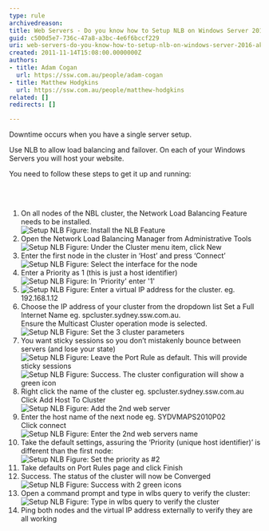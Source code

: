 ```yaml
---
type: rule
archivedreason: 
title: Web Servers - Do you know how to Setup NLB on Windows Server 2016? (aka Network Load Balancing)
guid: c500d5e7-736c-47a8-a3bc-4e6f6bccf229
uri: web-servers-do-you-know-how-to-setup-nlb-on-windows-server-2016-aka-network-load-balancing
created: 2011-11-14T15:08:00.0000000Z
authors:
- title: Adam Cogan
  url: https://ssw.com.au/people/adam-cogan
- title: Matthew Hodgkins
  url: https://ssw.com.au/people/matthew-hodgkins
related: []
redirects: []

---
```



<p>Downtime occurs when you have a single server setup.</p>
<p>Use NLB to allow load balancing and failover. On each of your Windows Servers you will host your website. </p>
<p>You need to follow these steps to get it up and running&#58;</p>

<br><excerpt class='endintro'></excerpt><br>
<ol>
<li>On all nodes of the NBL cluster, the Network Load Balancing Feature needs to be installed.<br>
<img src="/ITAndNetworking/RulesToBetterWindowsServers/PublishingImages/Setup-NLB-1.jpg" alt="Setup NLB" class="ms-rteCustom-ImageArea" /> <span class="ms-rteCustom-FigureNormal">Figure&#58; Install the NLB Feature</span>
</li>
<li>Open the Network Load Balancing Manager from Administrative Tools<br>
<img src="/ITAndNetworking/RulesToBetterWindowsServers/PublishingImages/Setup-NLB-2.jpg" alt="Setup NLB" class="ms-rteCustom-ImageArea" /> <span class="ms-rteCustom-FigureNormal">Figure&#58; Under the Cluster menu item, click New</span>
</li>
<li>Enter the first node in the cluster in ‘Host’ and press ‘Connect’<br>
<img src="/ITAndNetworking/RulesToBetterWindowsServers/PublishingImages/Setup-NLB-3.jpg" alt="Setup NLB" class="ms-rteCustom-ImageArea" /> <span class="ms-rteCustom-FigureNormal">Figure&#58; Select the interface for the node</span>
</li>
<li>Enter a Priority as 1 (this is just a host identifier)<br>
<img src="/ITAndNetworking/RulesToBetterWindowsServers/PublishingImages/Setup-NLB-4.jpg" alt="Setup NLB" class="ms-rteCustom-ImageArea" /> <span class="ms-rteCustom-FigureNormal">Figure&#58; In 'Priority' enter '1'</span>
</li>
<li>
<img src="/ITAndNetworking/RulesToBetterWindowsServers/PublishingImages/Setup-NLB-5.jpg" alt="Setup NLB" class="ms-rteCustom-ImageArea" /> <span class="ms-rteCustom-FigureNormal">Figure&#58; Enter a virtual IP address for the cluster.  eg. 192.168.1.12</span>

</li>
<li>Choose the IP address of your cluster from the dropdown list 
Set a Full Internet Name eg.  spcluster.sydney.ssw.com.au. <br>
Ensure the Multicast Cluster operation mode is selected.<br>
<img src="/ITAndNetworking/RulesToBetterWindowsServers/PublishingImages/Setup-NLB-6.jpg" alt="Setup NLB" class="ms-rteCustom-ImageArea" /> <span class="ms-rteCustom-FigureNormal">Figure&#58; Set the 3 cluster parameters</span>

</li>
<li>You want sticky sessions so you don’t mistakenly bounce between servers (and lose your state)<br>
<img src="/ITAndNetworking/RulesToBetterWindowsServers/PublishingImages/Setup-NLB-7.jpg" alt="Setup NLB" class="ms-rteCustom-ImageArea" /> <span class="ms-rteCustom-FigureNormal">Figure&#58; Leave the Port Rule as default. This will provide sticky sessions</span><br>
<img src="/ITAndNetworking/RulesToBetterWindowsServers/PublishingImages/Setup-NLB-8.jpg" alt="Setup NLB" class="ms-rteCustom-ImageArea" /> <span class="ms-rteCustom-FigureNormal">Figure&#58; Success. The cluster configuration will show a green icon</span>
</li>
<li>Right click the name of the cluster eg. spcluster.sydney.ssw.com.au
Click Add Host To Cluster<br>
<img src="/ITAndNetworking/RulesToBetterWindowsServers/PublishingImages/Setup-NLB-9.jpg" alt="Setup NLB" class="ms-rteCustom-ImageArea" /> <span class="ms-rteCustom-FigureNormal">Figure&#58; Add the 2nd web server</span>
</li>
<li>Enter the host name of the next node eg. SYDVMAPS2010P02<br>
Click connect<br>
<img src="/ITAndNetworking/RulesToBetterWindowsServers/PublishingImages/Setup-NLB-10.jpg" alt="Setup NLB" class="ms-rteCustom-ImageArea" /> <span class="ms-rteCustom-FigureNormal">Figure&#58; Enter the 2nd web servers name</span>

</li>
<li>Take the default settings, assuring the ‘Priority (unique host identifier)’ is different than the first node&#58;<br>
<img src="/ITAndNetworking/RulesToBetterWindowsServers/PublishingImages/Setup-NLB-11.jpg" alt="Setup NLB" class="ms-rteCustom-ImageArea" /> <span class="ms-rteCustom-FigureNormal">Figure&#58; Set the priority as #2</span>

</li>
<li>Take defaults on Port Rules page and click Finish</li>

<li>Success. The status of the cluster will now be Converged<br>
<img src="/ITAndNetworking/RulesToBetterWindowsServers/PublishingImages/Setup-NLB-12.jpg" alt="Setup NLB" class="ms-rteCustom-ImageArea" /> <span class="ms-rteCustom-FigureNormal">Figure&#58; Success with 2 green icons</span>

</li>
<li>Open a command prompt and type in wlbs query to verify the cluster&#58;<br>
<img src="/ITAndNetworking/RulesToBetterWindowsServers/PublishingImages/Setup-NLB-13.jpg" alt="Setup NLB" class="ms-rteCustom-ImageArea" /> <span class="ms-rteCustom-FigureNormal">Figure&#58; Type in wlbs query to verify the cluster</span> 
</li>
<li>Ping both nodes and the virtual IP address externally to verify they are all working</li>
</ol>



